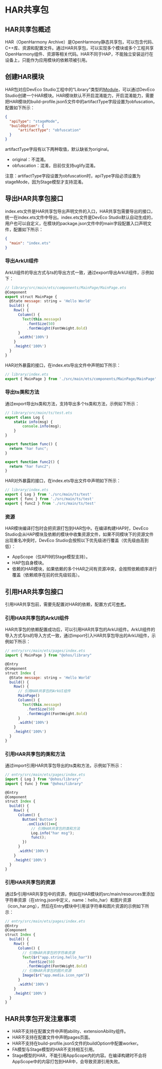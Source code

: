 # HAR共享包
## HAR共享包概述
HAR（OpenHarmony Archive）是OpenHarmony静态共享包，可以包含代码、C++库、资源和配置文件。通过HAR共享包，可以实现多个模块或多个工程共享OpenHarmony组件、资源等相关代码。HAR不同于HAP，不能独立安装运行在设备上，只能作为应用模块的依赖项被引用。

## 创建HAR模块
HAR包对应DevEco Studio工程中的“Library”类型的[Module](https://developer.harmonyos.com/cn/docs/documentation/doc-guides-V3/ohos-adding-deleting-module-0000001218760594-V3)，可以通过DevEco Studio创建一个HAR模块。HAR模块默认不开启混淆能力，开启混淆能力，需要把HAR模块的build-profile.json5文件中的artifactType字段设置为obfuscation，配置如下所示：

```json
{
  "apiType": "stageMode",
  "buildOption": {
      "artifactType": "obfuscation"
  }
}
```
artifactType字段有以下两种取值，默认缺省为original。
- original：不混淆。
- obfuscation：混淆，目前仅支持uglify混淆。

注意：artifactType字段设置为obfuscation时，apiType字段必须设置为stageMode，因为Stage模型才支持混淆。

## 导出HAR共享包接口
index.ets文件是HAR共享包导出声明文件的入口，HAR共享包需要导出的接口，统一在index.ets文件中导出。index.ets文件是DevEco Studio默认自动生成的，用户也可以自定义，在模块的package.json文件中的main字段配置入口声明文件，配置如下所示：
```json
{
  "main": "index.ets"
}
```
### 导出ArkUI组件
ArkUI组件的导出方式与ts的导出方式一致，通过export导出ArkUI组件，示例如下：
```js
// library/src/main/ets/components/MainPage/MainPage.ets
@Component
export struct MainPage {
  @State message: string = 'Hello World'
  build() {
    Row() {
      Column() {
        Text(this.message)
          .fontSize(50)
          .fontWeight(FontWeight.Bold)
      }
      .width('100%')
    }
    .height('100%')
  }
}
```
HAR对外暴露的接口，在index.ets导出文件中声明如下所示：
```js
// library/index.ets
export { MainPage } from './src/main/ets/components/MainPage/MainPage'
```
### 导出ts类和方法
通过export导出ts类和方法，支持导出多个ts类和方法，示例如下所示：
```js
// library/src/main/ts/test.ets
export class Log {
    static info(msg) {
        console.info(msg);
    }
}

export function func() {
  return "har func";
}

export function func2() {
  return "har func2";
}
```
HAR对外暴露的接口，在index.ets导出文件中声明如下所示：
```js
// library/index.ets
export { Log } from './src/main/ts/test'
export { func } from './src/main/ts/test'
export { func2 } from './src/main/ts/test'
```
### 资源
HAR模块编译打包时会把资源打包到HAR包中。在编译构建HAP时，DevEco Studio会从HAP模块及依赖的模块中收集资源文件，如果不同模块下的资源文件出现重名冲突时，DevEco Studio会按照以下优先级进行覆盖（优先级由高到低）：
- AppScope（仅API9的Stage模型支持）。
- HAP包自身模块。
- 依赖的HAR模块，如果依赖的多个HAR之间有资源冲突，会按照依赖顺序进行覆盖（依赖顺序在前的优先级较高）。

## 引用HAR共享包接口
引用HAR共享包前，需要先配置对HAR的依赖，配置方式可[参考](https://developer.harmonyos.com/cn/docs/documentation/doc-guides/ohos-development-npm-package-0000001222578434#section89674298391)。

### 引用HAR共享包的ArkUI组件

HAR共享包的依赖配置成功后，可以引用HAR共享包的ArkUI组件。ArkUI组件的导入方式与ts的导入方式一致，通过import引入HAR共享包导出的ArkUI组件，示例如下所示：
```js
// entry/src/main/ets/pages/index.ets
import { MainPage } from "@ohos/library"

@Entry
@Component
struct Index {
  @State message: string = 'Hello World'
  build() {
    Row() {
      // 引用HAR共享包的ArkUI组件
      MainPage()
      Column() {
        Text(this.message)
          .fontSize(50)
          .fontWeight(FontWeight.Bold)
      }
      .width('100%')
    }
    .height('100%')
  }
}
```
### 引用HAR共享包的类和方法
通过import引用HAR共享包导出的ts类和方法，示例如下所示：
```js
// entry/src/main/ets/pages/index.ets
import { Log } from "@ohos/library"
import { func } from "@ohos/library"

@Entry
@Component
struct Index {
  build() {
    Row() {
      Column() {
        Button('Button')
          .onClick(()=>{
            // 引用HAR共享包的类和方法
            Log.info("har msg");
            func();
        })
      }
      .width('100%')
    }
    .height('100%')
  }
}
```
### 引用HAR共享包的资源
通过$r引用HAR共享包中的资源，例如在HAR模块的src/main/resources里添加字符串资源（在string.json中定义，name：hello_har）和图片资源（icon_har.png），然后在Entry模块中引用该字符串和图片资源的示例如下所示：
```js
// entry/src/main/ets/pages/index.ets
@Entry
@Component
struct Index {
  build() {
    Row() {
      Column() {
        // 引用HAR共享包的字符串资源
        Text($r("app.string.hello_har"))
          .fontSize(50)
          .fontWeight(FontWeight.Bold)
        // 引用HAR共享包的图片资源
        Image($r("app.media.icon_npm"))
      }
      .width('100%')
    }
    .height('100%')
  }
}
```
## HAR共享包开发注意事项
- HAR不支持在配置文件中声明ability、extensionAbility组件。
- HAR不支持在配置文件中声明pages页面。
- HAR不支持在build-profile.json5文件的buildOption中配置worker。
- FA模型与Stage模型的HAR不支持相互引用。
- Stage模型的HAR，不能引用AppScope内的内容。在编译构建时不会将AppScope中的内容打包到HAR中，会导致资源引用失败。
